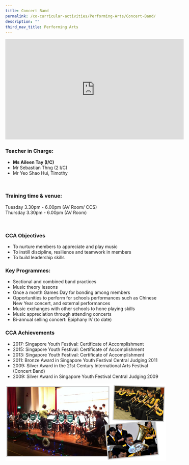 ```yaml
---
title: Concert Band
permalink: /co-curricular-activities/Performing-Arts/Concert-Band/
description: ""
third_nav_title: Performing Arts
---
```

<iframe width="560" height="315" src="https://www.youtube.com/embed/ThXLTMav09E" title="YouTube video player" frameborder="0" allow="accelerometer; autoplay; clipboard-write; encrypted-media; gyroscope; picture-in-picture" allowfullscreen></iframe> 

### Teacher in Charge:

  

*   **Ms Aileen Tay (I/C)**
*   Mr Sebastian Thng (2 I/C)
*   Mr Yeo Shao Hui, Timothy

 

### Training time & venue:

Tuesday 3.30pm - 6.00pm (AV Room/ CCS)  
Thursday 3.30pm - 6.00pm (AV Room)

 

### CCA Objectives

  

*   To nurture members to appreciate and play music
*   To instill discipline, resilience and teamwork in members
*   To build leadership skills

###   Key Programmes:

  

*   Sectional and combined band practices
*   Music theory lessons
*   Once a month Games Day for bonding among members
*   Opportunities to perform for schools performances such as Chinese New Year concert, and external performances
*   Music exchanges with other schools to hone playing skills
*   Music appreciation through attending concerts
*   Bi-annual selling concert: Epiphany IV (to date)

###   CCA Achievements

  
*   2017: Singapore Youth Festival: Certificate of Accomplishment
*   2015: Singapore Youth Festival: Certificate of Accomplishment
*   2013: Singapore Youth Festival: Certificate of Accomplishment
*   2011: Bronze Award in Singapore Youth Festival Central Judging 2011
*   2009: Silver Award in the 21st Century International Arts Festival (Concert Band)
*   2009: Silver Award in Singapore Youth Festival Central Judging 2009

![](/images/4-3.png)